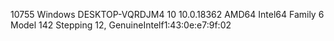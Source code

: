 10755 Windows DESKTOP-VQRDJM4 10 10.0.18362 AMD64 Intel64 Family 6 Model 142 Stepping 12, GenuineIntelf1:43:0e:e7:9f:02